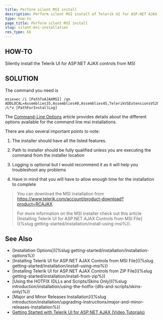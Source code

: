 ```yaml
---
title: Perform silent MSI install
description: Perform silent MSI install of Telerik UI for ASP.NET AJAX. Check it now!
type: how-to
page_title: Perform silent MSI install
slug: silent-msi-installation
res_type: kb
---
```



## HOW-TO
Silently install the Telerik UI for ASP.NET AJAX controls from MSI

## SOLUTION 

The command you need is 

```ASPX
msiexec /i [PathToAJAXMSI] /qn ADDLOCAL=Assemblies35,Assemblies40,Assemblies45,TelerikVSExtensionsVS2022 /L*v [PathForInstallLog]
````

The [Command-Line Options](https://docs.microsoft.com/en-us/windows/win32/msi/command-line-options) article provides details about the different options available for the command line msi installations.

There are also several important points to note:

1. The installer should have all the listed features. 

2. Path to installer should be fully qualified unless you are executing the command from the installer location

3. Logging is optional but I would recommend it as it will help you troubleshoot any problems

4. Have in mind that you will have to allow enough time for the installation to complete
 

> You can download the MSI installation from https://www.telerik.com/account/product-download?product=RCAJAX. 
> 
> For more information on the MSI installer check out this article [Installing Telerik UI for ASP.NET AJAX Controls from MSI File]({%slug getting-started/installation/install-using-msi%}).


## See Also

* [Installation Options]({%slug getting-started/installation/installation-options%})
* [Installing Telerik UI for ASP.NET AJAX Controls from MSI File]({%slug getting-started/installation/install-using-msi%})
* [Installing Telerik UI for ASP.NET AJAX Controls from ZIP File]({%slug getting-started/installation/install-from-zip%})
* [Using the HOTFIX (DLLs and Scripts/Skins Only]({%slug introduction/installation/using-the-hotfix-(dlls-and-scripts/skins-only)%})
* [Major and Minor Releases Installation]({%slug introduction/installation/upgrading-instructions/major-and-minor-releases-installation%})
* [Getting Started with Telerik UI for ASP.NET AJAX (Video Tutorials)](https://learn.telerik.com/learn/course/external/view/elearning/5/telerik-ui-for-aspnet-ajax)

  
